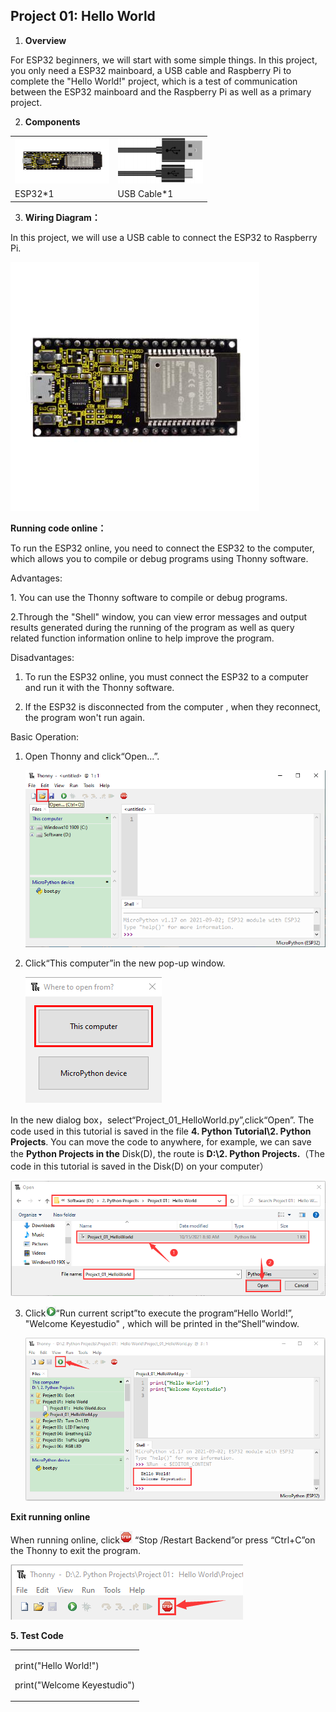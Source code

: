 ## Project 01: Hello World

1.  **Overview**

For ESP32 beginners, we will start with some simple things. In this
project, you only need a ESP32 mainboard, a USB cable and Raspberry Pi
to complete the "Hello World\!" project, which is a test of
communication between the ESP32 mainboard and the Raspberry Pi as well
as a primary project.

2.  **Components**

<table>
<tbody>
<tr class="odd">
<td><img src="https://raw.githubusercontent.com/keyestudio/KS5012-Keyestudio-ESP32-Learning-Kit-Basic-Edition-Python/master/media/56053f7126905c6def63919c661d5c0a.jpeg" style="width:1.56875in;height:0.76528in" /></td>
<td><img src="https://raw.githubusercontent.com/keyestudio/KS5012-Keyestudio-ESP32-Learning-Kit-Basic-Edition-Python/master/media/3bdcc62cfa661d2b860a76e28537e21e.png" style="width:1.41667in;height:0.76042in" /></td>
</tr>
<tr class="even">
<td>ESP32*1</td>
<td>USB Cable*1</td>
</tr>
</tbody>
</table>

3.  **Wiring Diagram：**

In this project, we will use a USB cable to connect the ESP32 to
Raspberry Pi.

![](/media/56053f7126905c6def63919c661d5c0a.jpeg)

**Running code online：**

To run the ESP32 online, you need to connect the ESP32 to the computer,
which allows you to compile or debug programs using Thonny software.  

Advantages:

1\. You can use the Thonny software to compile or debug programs.

2.Through the "Shell" window, you can view error messages and output
results generated during the running of the program as well as query
related function information online to help improve the program.  

Disadvantages:

1.  To run the ESP32 online, you must connect the ESP32 to a computer
    and run it with the Thonny software.  

<!-- end list -->

2.  If the ESP32 is disconnected from the computer , when they
    reconnect, the program won't run again.  

Basic Operation:

1.  Open Thonny and click“Open...”.
    
    ![](/media/319b34bcc43d038d633af9acba0c198c.png)

2.  Click“This computer”in the new pop-up window.
    
    ![](/media/5bdbc66ef89b41a53e46696c07b2c282.png)

In the new dialog box，select“Project\_01\_HelloWorld.py”,click“Open”.
The code used in this tutorial is saved in the file **4. Python
Tutorial\\2. Python Projects**. You can move the code to anywhere, for
example, we can save the **Python Projects in the** Disk(D), the route
is **D:\\2. Python Projects.**（The code in this tutorial is saved in the
Disk(D) on your computer）

![](/media/9b61f563870ec1235e6cc48ca748cec5.png)

3.  Click![](/media/da852227207616ccd9aff28f19e02690.png)“Run current script”to execute the
    program“Hello World\!”, "Welcome Keyestudio" , which will be printed
    in the“Shell”window.
    
    ![](/media/167c0dd1c25107701cb9c162a28d1f5e.png)

**Exit running online**

When running online, click![](/media/27451c8a9c13e29d02bc0f5831cfaf1f.png) “Stop /Restart
Backend”or press “Ctrl+C”on the Thonny to exit the program.  

![](/media/dc2a210535724a7d601b5ad8b02ca8ed.png)

**5. Test Code**

<table>
<tbody>
<tr class="odd">
<td><p>print("Hello World!")</p>
<p>print("Welcome Keyestudio")</p></td>
</tr>
</tbody>
</table>
